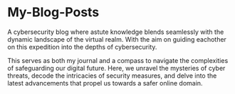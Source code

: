 # My-Blog-Posts
A cybersecurity blog where astute knowledge blends seamlessly with the dynamic landscape of the virtual realm. With the aim on guiding eachother on this expedition into the depths of cybersecurity.

This serves as both my journal and a compass to navigate the complexities of safeguarding our digital future. Here, we unravel the mysteries of cyber threats, decode the intricacies of security measures, and delve into the latest advancements that propel us towards a safer online domain.
